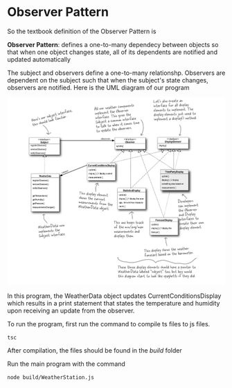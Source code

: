 # Observer Pattern

So the textbook definition of the Observer Pattern is

**Observer Pattern**: defines a one-to-many dependecy between objects so that when one object changes state, all of its dependents are notified and updated automatically

The subject and observers define a one-to-many relationshp. Observers are dependent  on the subject such that when the subject's state changes, observers are notified. Here is the UML diagram of our program

![ObserverUML](ObserverUML.png)

In this program, the WeatherData object updates CurrentConditionsDisplay which results in a print statement that states the temperature and humidity upon receiving an update from the observer.

To run the program, first run the command to compile ts files to js files.
```
tsc
```

After compilation, the files should be found in the *build* folder

Run the main program with the command
```
node build/WeatherStation.js
```

